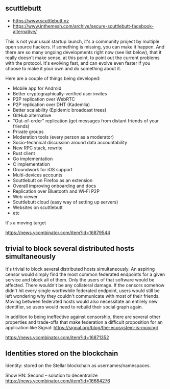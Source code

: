 ## scuttlebutt

- https://www.scuttlebutt.nz
- https://www.inthemesh.com/archive/secure-scuttlebutt-facebook-alternative/

This is not your usual startup launch, it's a community project by multiple open source hackers. If something is missing, you can make it happen. And there are so many ongoing developments right now (see list below), that it really doesn't make sense, at this point, to point out the current problems with the protocol. It's evolving fast, and can evolve even faster if you choose to make it your own and do something about it.

Here are a couple of things being developed:

- Mobile app for Android
- Better cryptographically-verified user invites
- P2P replication over WebRTC
- P2P replication over DHT (Kademlia)
- Better scalability (Epidemic broadcast trees)
- GitHub alternative
- "Out-of-order" replication (get messages from distant friends of your friends)
- Private groups
- Moderation tools (every person as a moderator)
- Socio-technical discussion around data accountability
- New RPC stack, rewrite
- Rust client
- Go implementation
- C implementation
- Groundwork for iOS support
- Multi-devices accounts
- Scuttlebutt on Firefox as an extension
- Overall improving onboarding and docs
- Replication over Bluetooth and Wi-Fi P2P
- Web viewer
- Scuttlebutt cloud (easy way of setting up servers)
- Websites on scuttlebutt
- etc

It's a moving target

https://news.ycombinator.com/item?id=16879544

## trivial to block several distributed hosts simultaneously

It's trivial to block several distributed hosts simultaneously. An aspiring censor would simply find the most common federated endpoints for a given service and block all of them. Only the users of that software would be affected. There wouldn't be any collateral damage.
If the censors somehow didn't hit every single worthwhile federated endpoint, users would still be left wondering why they couldn't communicate with most of their friends. Moving between federated hosts would also necessitate an entirely new identifier, so users would need to rebuild their social graph again.

In addition to being ineffective against censorship, there are several other properties and trade-offs that make federation a difficult proposition for an application like Signal: https://signal.org/blog/the-ecosystem-is-moving/

https://news.ycombinator.com/item?id=16871352

## Identities stored on the blockchain

Identity: stored on the Stellar blockchain as usernames/namespaces.

Show HN: Second – solution to decentralize https://news.ycombinator.com/item?id=16684276